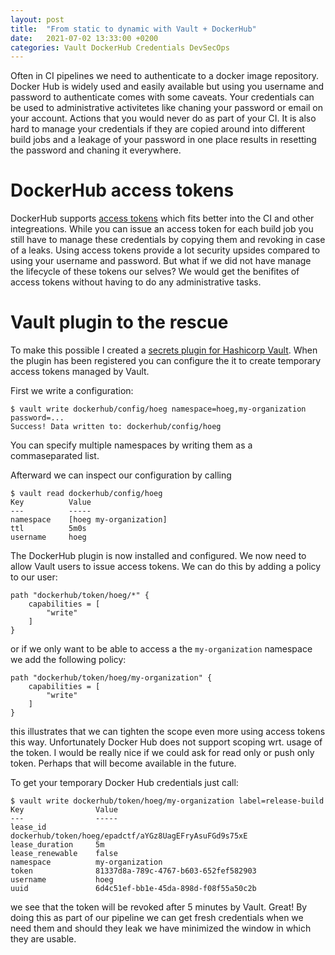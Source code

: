 ```yaml
---
layout: post
title:  "From static to dynamic with Vault + DockerHub"
date:   2021-07-02 13:33:00 +0200
categories: Vault DockerHub Credentials DevSecOps
---
```


Often in CI pipelines we need to authenticate to a docker image repository. Docker Hub is widely used and easily available but using you username and password to authenticate comes with some caveats. Your credentials can be used to administrative activitetes like chaning your password or email on your account. Actions that you would never do as part of your CI. It is also hard to manage your credentials if they are copied around into different build jobs and a leakage of your password in one place results in resetting the password and chaning it everywhere.

# DockerHub access tokens

DockerHub supports [access tokens](https://docs.docker.com/docker-hub/access-tokens/) which fits better into the CI and other integreations. While you can issue an access token for each build job you still have to manage these credentials by copying them and revoking in case of a leaks. Using access tokens provide a lot security upsides compared to using your username and password. But what if we did not have manage the lifecycle of these tokens our selves? We would get the benifites of access tokens without having to do any administrative tasks.

# Vault plugin to the rescue

To make this possible I created a [secrets plugin for Hashicorp Vault](https://github.com/hoeg/vault-plugin-secrets-dockerhub). When the plugin has been registered you can configure the it to create temporary access tokens managed by Vault.

First we write a configuration:

```
$ vault write dockerhub/config/hoeg namespace=hoeg,my-organization password=...
Success! Data written to: dockerhub/config/hoeg
```

You can specify multiple namespaces by writing them as a commaseparated list.

Afterward we can inspect our configuration by calling

```
$ vault read dockerhub/config/hoeg
Key          Value
---          -----
namespace    [hoeg my-organization]
ttl          5m0s
username     hoeg
```

The DockerHub plugin is now installed and configured. We now need to allow Vault users to issue access tokens. We can do this by adding a policy to our user: 

```
path "dockerhub/token/hoeg/*" {
    capabilities = [
        "write"
    ]
}
```

or if we only want to be able to access a the `my-organization` namespace we add the following policy:

```
path "dockerhub/token/hoeg/my-organization" {
    capabilities = [
        "write"
    ]
}
```

this illustrates that we can tighten the scope even more using access tokens this way. Unfortunately Docker Hub does not support scoping wrt. usage of the token. I would be really nice if we could ask for read only or push only token. Perhaps that will become available in the future.

To get your temporary Docker Hub credentials just call:

```
$ vault write dockerhub/token/hoeg/my-organization label=release-build
Key                Value
---                -----
lease_id           dockerhub/token/hoeg/epadctf/aYGz8UagEFryAsuFGd9s75xE
lease_duration     5m
lease_renewable    false
namespace          my-organization
token              81337d8a-789c-4767-b603-652fef582903
username           hoeg
uuid               6d4c51ef-bb1e-45da-898d-f08f55a50c2b
```

we see that the token will be revoked after 5 minutes by Vault. Great! By doing this as part of our pipeline we can get fresh credentials when we need them and should they leak we have minimized the window in which they are usable.